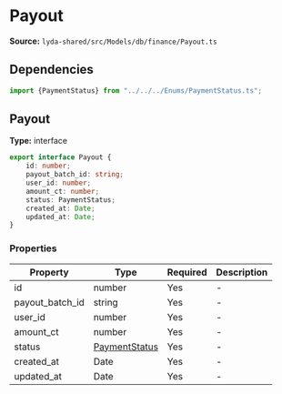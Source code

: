 # Payout

**Source:** `lyda-shared/src/Models/db/finance/Payout.ts`

## Dependencies

```typescript
import {PaymentStatus} from "../../../Enums/PaymentStatus.ts";
```

## Payout

**Type:** interface

```typescript
export interface Payout {
    id: number;
    payout_batch_id: string;
    user_id: number;
    amount_ct: number;
    status: PaymentStatus;
    created_at: Date;
    updated_at: Date;
}
```

### Properties

| Property | Type | Required | Description |
|----------|------|----------|-------------|
| id | number | Yes | - |
| payout_batch_id | string | Yes | - |
| user_id | number | Yes | - |
| amount_ct | number | Yes | - |
| status | [PaymentStatus](/api/data-models/Enums/PaymentStatus) | Yes | - |
| created_at | D​a​t​e | Yes | - |
| updated_at | D​a​t​e | Yes | - |

